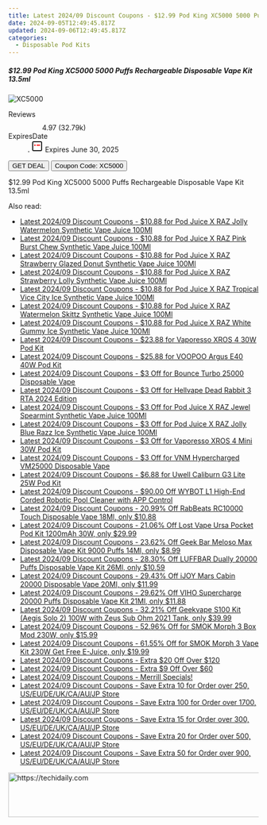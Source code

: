 ```yaml
---
title: Latest 2024/09 Discount Coupons - $12.99 Pod King XC5000 5000 Puffs Rechargeable Disposable Vape Kit 13.5Ml
date: 2024-09-05T12:49:45.817Z
updated: 2024-09-06T12:49:45.817Z
categories:
  - Disposable Pod Kits
---
```



<div class="max-w-4xl mx-auto grid grid-cols-1 lg:max-w-5xl lg:gap-x-20 lg:grid-cols-2">
  <div class="relative p-3 col-start-1 row-start-1 flex flex-col-reverse rounded-lg bg-gradient-to-t from-black/75 via-black/0 sm:bg-none sm:row-start-2 sm:p-0 lg:row-start-1">
    <h5 class="mt-1 text-lg font-semibold text-white sm:text-slate-900 md:text-2xl dark:sm:text-white">$12.99 Pod King XC5000 5000 Puffs Rechargeable Disposable Vape Kit 13.5ml</h5>
  </div>
  
  <div class="col-start-1 col-end-3 row-start-1 grid gap-4 sm:mb-6 sm:grid-cols-4 lg:col-start-2 lg:row-span-6 lg:row-end-6 lg:mb-0 lg:gap-6">
      <img src="https://static.shareasale.com/image/90958/deal/000000_16587340756548.png" onClick="javascript:window.open(decodeURIComponent('https%3A%2F%2Fwww.shareasale.com%2Fu.cfm%3Fd%3D928711%26m%3D90958%26u%3D4338022'), '_blank');void(0);" alt="XC5000" class="h-60 w-full rounded-lg object-cover sm:col-span-2 sm:h-52 lg:col-span-full" loading="lazy" />
    
  </div>
  <dl class="row-start-2 mt-4 flex items-center text-xs font-medium sm:row-start-3 sm:mt-1 md:mt-2.5 lg:row-start-2">
    <dt class="sr-only">Reviews</dt>
    <dd class="flex items-center text-indigo-600 dark:text-indigo-400">
      <svg width="24" height="24" fill="none" aria-hidden="true" class="mr-1 stroke-current dark:stroke-indigo-500">
        <path d="m12 5 2 5h5l-4 4 2.103 5L12 16l-5.103 3L9 14l-4-4h5l2-5Z" stroke-width="2" stroke-linecap="round" stroke-linejoin="round" />
      </svg>
      <span>4.97 <span class="font-normal text-slate-400">(32.79k)</span></span>
    </dd>
    <dt class="sr-only">ExpiresDate</dt>
    <dd class="flex items-center">
      <svg width="2" height="2" aria-hidden="true" fill="currentColor" class="mx-3 text-slate-300">
        <circle cx="1" cy="1" r="1" />
      </svg>
      <svg width="24" height="24" viewBox="0 0 24 24" fill="none" stroke="currentColor" stroke-width="2">
        <rect x="3" y="3" width="18" height="18" rx="2" fill="#fff" />
        <path d="M6 10L18 10" stroke="red" stroke-width="2" fill="none" />
        <path d="M10 6L10 18" stroke="#fff" stroke-width="2" fill="none" />
      </svg>
      Expires June 30, 2025    </dd>
  </dl>
  <div class="col-start-1 row-start-3 mt-4 self-center sm:col-start-2 sm:row-span-2 sm:row-start-2 sm:mt-0 lg:col-start-1 lg:row-start-3 lg:row-end-4 lg:mt-6">
    <button type="button" onClick="javascript:window.open(decodeURIComponent('https%3A%2F%2Fwww.shareasale.com%2Fu.cfm%3Fd%3D928711%26m%3D90958%26u%3D4338022'), '_blank');void(0);" class="rounded-lg bg-red-600 px-3 py-2 text-sm font-medium leading-6 text-white">GET DEAL</button>
    <button type="button" onClick="javascript:window.open(decodeURIComponent('https%3A%2F%2Fwww.shareasale.com%2Fu.cfm%3Fd%3D928711%26m%3D90958%26u%3D4338022'), '_blank');void(0);" class="border-dashed border-2 border-indigo-600 bg-green-100 text-sm leading-6 font-medium py-2 px-3 rounded-lg">Coupon Code: XC5000</button>
  </div>
  <p class="col-start-1 mt-4 text-sm leading-6 sm:col-span-2 lg:col-span-1 lg:row-start-4 lg:mt-6 dark:text-slate-400">
    $12.99 Pod King XC5000 5000 Puffs Rechargeable Disposable Vape Kit 13.5ml 
  </p>
</div>
<span class="atpl-alsoreadstyle">Also read:</span>
<div><ul>
<li><a href="https://coupons.techidaily.com/coupon-1201871-share-59344-sale/"><u>Latest 2024/09 Discount Coupons - $10.88 for Pod Juice X RAZ Jolly Watermelon Synthetic Vape Juice 100Ml</u></a></li>
<li><a href="https://coupons.techidaily.com/coupon-1201868-share-59344-sale/"><u>Latest 2024/09 Discount Coupons - $10.88 for Pod Juice X RAZ Pink Burst Chew Synthetic Vape Juice 100Ml</u></a></li>
<li><a href="https://coupons.techidaily.com/coupon-1201866-share-59344-sale/"><u>Latest 2024/09 Discount Coupons - $10.88 for Pod Juice X RAZ Strawberry Glazed Donut Synthetic Vape Juice 100Ml</u></a></li>
<li><a href="https://coupons.techidaily.com/coupon-1201867-share-59344-sale/"><u>Latest 2024/09 Discount Coupons - $10.88 for Pod Juice X RAZ Strawberry Lolly Synthetic Vape Juice 100Ml</u></a></li>
<li><a href="https://coupons.techidaily.com/coupon-1201869-share-59344-sale/"><u>Latest 2024/09 Discount Coupons - $10.88 for Pod Juice X RAZ Tropical Vice City Ice Synthetic Vape Juice 100Ml</u></a></li>
<li><a href="https://coupons.techidaily.com/coupon-1201864-share-59344-sale/"><u>Latest 2024/09 Discount Coupons - $10.88 for Pod Juice X RAZ Watermelon Skittz Synthetic Vape Juice 100Ml</u></a></li>
<li><a href="https://coupons.techidaily.com/coupon-1201865-share-59344-sale/"><u>Latest 2024/09 Discount Coupons - $10.88 for Pod Juice X RAZ White Gummy Ice Synthetic Vape Juice 100Ml</u></a></li>
<li><a href="https://coupons.techidaily.com/coupon-1201859-share-59344-sale/"><u>Latest 2024/09 Discount Coupons - $23.88 for Vaporesso XROS 4 30W Pod Kit</u></a></li>
<li><a href="https://coupons.techidaily.com/coupon-1201861-share-59344-sale/"><u>Latest 2024/09 Discount Coupons - $25.88 for VOOPOO Argus E40 40W Pod Kit</u></a></li>
<li><a href="https://coupons.techidaily.com/coupon-1201844-share-59344-sale/"><u>Latest 2024/09 Discount Coupons - $3 Off for Bounce Turbo 25000 Disposable Vape</u></a></li>
<li><a href="https://coupons.techidaily.com/coupon-1201854-share-59344-sale/"><u>Latest 2024/09 Discount Coupons - $3 Off for Hellvape Dead Rabbit 3 RTA 2024 Edition</u></a></li>
<li><a href="https://coupons.techidaily.com/coupon-1201874-share-59344-sale/"><u>Latest 2024/09 Discount Coupons - $3 Off for Pod Juice X RAZ Jewel Spearmint Synthetic Vape Juice 100Ml</u></a></li>
<li><a href="https://coupons.techidaily.com/coupon-1201872-share-59344-sale/"><u>Latest 2024/09 Discount Coupons - $3 Off for Pod Juice X RAZ Jolly Blue Razz Ice Synthetic Vape Juice 100Ml</u></a></li>
<li><a href="https://coupons.techidaily.com/coupon-1201857-share-59344-sale/"><u>Latest 2024/09 Discount Coupons - $3 Off for Vaporesso XROS 4 Mini 30W Pod Kit</u></a></li>
<li><a href="https://coupons.techidaily.com/coupon-1201852-share-59344-sale/"><u>Latest 2024/09 Discount Coupons - $3 Off for VNM Hypercharged VM25000 Disposable Vape</u></a></li>
<li><a href="https://coupons.techidaily.com/coupon-1201860-share-59344-sale/"><u>Latest 2024/09 Discount Coupons - $6.88 for Uwell Caliburn G3 Lite 25W Pod Kit</u></a></li>
<li><a href="https://coupons.techidaily.com/coupon-1104238-share-153311-sale/"><u>Latest 2024/09 Discount Coupons - $90.00 Off WYBOT L1 High-End Corded Robotic Pool Cleaner with APP Control</u></a></li>
<li><a href="https://coupons.techidaily.com/coupon-1098452-share-90958-sale/"><u>Latest 2024/09 Discount Coupons - 20.99% Off RabBeats RC10000 Touch Disposable Vape 18Ml, only $10.88</u></a></li>
<li><a href="https://coupons.techidaily.com/coupon-1030873-share-90958-sale/"><u>Latest 2024/09 Discount Coupons - 21.06% Off Lost Vape Ursa Pocket Pod Kit 1200mAh 30W, only $29.99</u></a></li>
<li><a href="https://coupons.techidaily.com/coupon-1031865-share-90958-sale/"><u>Latest 2024/09 Discount Coupons - 23.62% Off Geek Bar Meloso Max Disposable Vape Kit 9000 Puffs 14Ml, only $8.99</u></a></li>
<li><a href="https://coupons.techidaily.com/coupon-1099631-share-90958-sale/"><u>Latest 2024/09 Discount Coupons - 28.30% Off LUFFBAR Dually 20000 Puffs Disposable Vape Kit 26Ml, only $10.59</u></a></li>
<li><a href="https://coupons.techidaily.com/coupon-1112217-share-90958-sale/"><u>Latest 2024/09 Discount Coupons - 29.43% Off iJOY Mars Cabin 20000 Disposable Vape 20Ml, only $11.99</u></a></li>
<li><a href="https://coupons.techidaily.com/coupon-1105245-share-90958-sale/"><u>Latest 2024/09 Discount Coupons - 29.62% Off VIHO Supercharge 20000 Puffs Disposable Vape Kit 21Ml, only $11.88</u></a></li>
<li><a href="https://coupons.techidaily.com/coupon-829799-share-90958-sale/"><u>Latest 2024/09 Discount Coupons - 32.21% Off Geekvape S100 Kit (Aegis Solo 2) 100W with Zeus Sub Ohm 2021 Tank, only $39.99</u></a></li>
<li><a href="https://coupons.techidaily.com/coupon-1031220-share-90958-sale/"><u>Latest 2024/09 Discount Coupons - 52.96% Off for SMOK Morph 3 Box Mod 230W, only $15.99</u></a></li>
<li><a href="https://coupons.techidaily.com/coupon-1031222-share-90958-sale/"><u>Latest 2024/09 Discount Coupons - 61.55% Off for SMOK Morph 3 Vape Kit 230W Get Free E-Juice, only $19.99</u></a></li>
<li><a href="https://coupons.techidaily.com/coupon-1201863-share-90958-sale/"><u>Latest 2024/09 Discount Coupons - Extra $20 Off Over $120</u></a></li>
<li><a href="https://coupons.techidaily.com/coupon-1201862-share-90958-sale/"><u>Latest 2024/09 Discount Coupons - Extra $9 Off Over $60</u></a></li>
<li><a href="https://coupons.techidaily.com/coupon-1201969-share-96806-sale/"><u>Latest 2024/09 Discount Coupons - Merrill Specials!</u></a></li>
<li><a href="https://coupons.techidaily.com/coupon-1121155-share-124834-sale/"><u>Latest 2024/09 Discount Coupons - Save Extra 10 for Order over 250, US/EU/DE/UK/CA/AU/JP Store</u></a></li>
<li><a href="https://coupons.techidaily.com/coupon-1121176-share-124834-sale/"><u>Latest 2024/09 Discount Coupons - Save Extra 100 for Order over 1700, US/EU/DE/UK/CA/AU/JP Store</u></a></li>
<li><a href="https://coupons.techidaily.com/coupon-1121156-share-124834-sale/"><u>Latest 2024/09 Discount Coupons - Save Extra 15 for Order over 300, US/EU/DE/UK/CA/AU/JP Store</u></a></li>
<li><a href="https://coupons.techidaily.com/coupon-1121164-share-124834-sale/"><u>Latest 2024/09 Discount Coupons - Save Extra 20 for Order over 500, US/EU/DE/UK/CA/AU/JP Store</u></a></li>
<li><a href="https://coupons.techidaily.com/coupon-1121175-share-124834-sale/"><u>Latest 2024/09 Discount Coupons - Save Extra 50 for Order over 900, US/EU/DE/UK/CA/AU/JP Store</u></a></li>
</ul></div>

<ins class="adsbygoogle"
      style="display:block"
      data-ad-client="ca-pub-7571918770474297"
      data-ad-slot="8358498916"
      data-ad-format="auto"
      data-full-width-responsive="true"></ins>
<!-- affiliate ads begin -->
<a href="https://aidotcom.pxf.io/c/5597632/2134499/19576" target="_top" id="2134499">
  <img src="//a.impactradius-go.com/display-ad/19576-2134499" border="0" alt="https://techidaily.com" width="600" height="90"/>
</a>
<img height="0" width="0" src="https://aidotcom.pxf.io/i/5597632/2134499/19576" style="position:absolute;visibility:hidden;" border="0" />
<!-- affiliate ads end -->